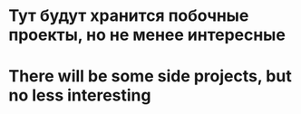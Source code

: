 # Тут будут хранится побочные проекты, но не менее интересные

# There will be some side projects, but no less interesting
